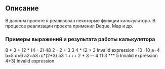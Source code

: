 ## Описание

В данном проекте я реализовал некоторые функции калькулятора.
В процессе реализации проекта применил Deque, Map и др.

### Примеры выражений и результата работы калькулятора
8 * 3 + 12 * (4 - 2)
48
2 - 2 + 3
3
4 * (2 + 3
Invalid expression
-10
-10
a=4
b=5
c=6
a*2+b*3+c*(2+3)
53
1 +++ 2 * 3 -- 4
11
3 *** 5
Invalid expression
4+3)
Invalid expression